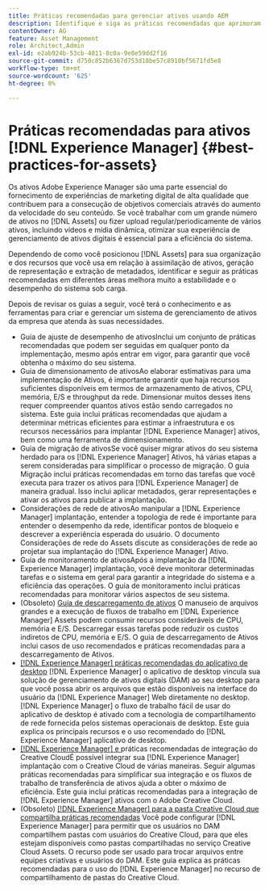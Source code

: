 ```yaml
---
title: Práticas recomendadas para gerenciar ativos usando AEM
description: Identifique e siga as práticas recomendadas que aprimoram a estabilidade e o desempenho do sistema sob carga, dependendo da implantação do  [!DNL Experience Manager] Assets e dos recursos usados para assimilar e processar ativos.
contentOwner: AG
feature: Asset Management
role: Architect,Admin
exl-id: e2ab924b-53cb-4011-8c0a-9e8e59dd2f16
source-git-commit: d750c852b6367d753d18be57c8910bf5671fd5e8
workflow-type: tm+mt
source-wordcount: '625'
ht-degree: 0%

---
```


# Práticas recomendadas para ativos [!DNL Experience Manager] {#best-practices-for-assets}

Os ativos Adobe Experience Manager são uma parte essencial do fornecimento de experiências de marketing digital de alta qualidade que contribuem para a consecução de objetivos comerciais através do aumento da velocidade do seu conteúdo. Se você trabalhar com um grande número de ativos no [!DNL Assets] ou fizer upload regular/periodicamente de vários ativos, incluindo vídeos e mídia dinâmica, otimizar sua experiência de gerenciamento de ativos digitais é essencial para a eficiência do sistema.

Dependendo de como você posicionou [!DNL Assets] para sua organização e dos recursos que você usa em relação à assimilação de ativos, geração de representação e extração de metadados, identificar e seguir as práticas recomendadas em diferentes áreas melhora muito a estabilidade e o desempenho do sistema sob carga.

Depois de revisar os guias a seguir, você terá o conhecimento e as ferramentas para criar e gerenciar um sistema de gerenciamento de ativos da empresa que atenda às suas necessidades.

* [](performance-tuning-guidelines.md)
Guia de ajuste de desempenho de ativosInclui um conjunto de práticas recomendadas que podem ser seguidas em qualquer ponto da implementação, mesmo após entrar em vigor, para garantir que você obtenha o máximo do seu sistema.
* [](assets-sizing-guide.md)
Guia de dimensionamento de ativosAo elaborar estimativas para uma implementação de Ativos, é importante garantir que haja recursos suficientes disponíveis em termos de armazenamento de ativos, CPU, memória, E/S e throughput da rede. Dimensionar muitos desses itens requer compreender quantos ativos estão sendo carregados no sistema. Este guia inclui práticas recomendadas que ajudam a determinar métricas eficientes para estimar a infraestrutura e os recursos necessários para implantar [!DNL Experience Manager] ativos, bem como uma ferramenta de dimensionamento.
* [](assets-migration-guide.md)
Guia de migração de ativosSe você quiser migrar ativos do seu sistema herdado para os  [!DNL Experience Manager] Ativos, há várias etapas a serem consideradas para simplificar o processo de migração. O guia Migração inclui práticas recomendadas em torno das tarefas que você executa para trazer os ativos para [!DNL Experience Manager] de maneira gradual. Isso inclui aplicar metadados, gerar representações e ativar os ativos para publicar a implantação.
* [](assets-network-considerations.md)
Considerações de rede de ativosAo manipular a  [!DNL Experience Manager] implantação, entender a topologia de rede é importante para entender o desempenho da rede, identificar pontos de bloqueio e descrever a experiência esperada do usuário. O documento Considerações de rede do Assets discute as considerações de rede ao projetar sua implantação do [!DNL Experience Manager] Ativo.
* [](assets-monitoring-best-practices.md)
Guia de monitoramento de ativosApós a implantação da  [!DNL Experience Manager] implantação, você deve monitorar determinadas tarefas e o sistema em geral para garantir a integridade do sistema e a eficiência das operações. O guia de monitoramento inclui práticas recomendadas para monitorar vários aspectos de seu sistema.
* (Obsoleto) [Guia de descarregamento de ativos](assets-offloading-best-practices.md)
O manuseio de arquivos grandes e a execução de fluxos de trabalho em [!DNL Experience Manager] Assets podem consumir recursos consideráveis de CPU, memória e E/S. Descarregar essas tarefas pode reduzir os custos indiretos de CPU, memória e E/S. O guia de descarregamento de Ativos inclui casos de uso recomendados e práticas recomendadas para a descarregamento de Ativos.
* [[!DNL Experience Manager] práticas recomendadas do aplicativo de desktop](https://helpx.adobe.com/experience-manager/desktop-app/aem-desktop-app-best-practices.html)
   [!DNL Experience Manager] o aplicativo de desktop vincula sua solução de gerenciamento de ativos digitais (DAM) ao seu desktop para que você possa abrir os arquivos que estão disponíveis na interface do usuário da  [!DNL Experience Manager] Web diretamente no desktop. [!DNL Experience Manager] o fluxo de trabalho fácil de usar do aplicativo de desktop é ativado com a tecnologia de compartilhamento de rede fornecida pelos sistemas operacionais de desktop. Este guia explica os principais recursos e o uso recomendado do [!DNL Experience Manager] aplicativo de desktop.
* [[!DNL Experience Manager] e ](aem-cc-integration-best-practices.md)
práticas recomendadas de integração do Creative CloudÉ possível integrar sua  [!DNL Experience Manager] implantação com o Creative Cloud de várias maneiras. Seguir algumas práticas recomendadas para simplificar sua integração e os fluxos de trabalho de transferência de ativos ajuda a obter o máximo de eficiência. Este guia inclui práticas recomendadas para a integração de [!DNL Experience Manager] ativos com o Adobe Creative Cloud.
* (Obsoleto) [[!DNL Experience Manager] para a pasta Creative Cloud que compartilha práticas recomendadas](aem-cc-folder-sharing-best-practices.md)
Você pode configurar [!DNL Experience Manager] para permitir que os usuários no DAM compartilhem pastas com usuários do Creative Cloud, para que eles estejam disponíveis como pastas compartilhadas no serviço Creative Cloud Assets. O recurso pode ser usado para trocar arquivos entre equipes criativas e usuários do DAM. Este guia explica as práticas recomendadas para o uso do [!DNL Experience Manager] no recurso de compartilhamento de pastas do Creative Cloud.
